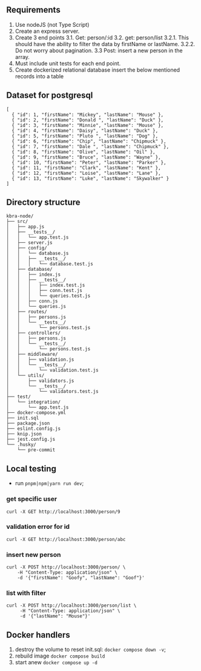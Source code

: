 ## Requirements

1. Use nodeJS (not Type Script)
2. Create an express server.
3. Create 3 end points
    3.1. Get: person/:id
    3.2. get: person/list
      3.2.1. This should have the ability to filter the data by firstName or lastName.
      3.2.2. Do not worry about pagination.
    3.3 Post: insert a new person in the array.
4. Must include unit tests for each end point.
5. Create dockerized relational database insert the below mentioned records into a table

## Dataset for postgresql
```
[
  { "id": 1, "firstName": "Mickey", "lastName": "Mouse" },
  { "id": 2, "firstName": "Donald ", "lastName": "Duck" },
  { "id": 3, "firstName": "Minnie", "lastName": "Mouse" },
  { "id": 4, "firstName": "Daisy", "lastName": "Duck" },
  { "id": 5, "firstName": "Pluto ", "lastName": "Dog" },
  { "id": 6, "firstName": "Chip", "lastName": "Chipmuck" },
  { "id": 7, "firstName": "Dale ", "lastName": "Chipmuck" },
  { "id": 8, "firstName": "Olive", "lastName": "Oil" },
  { "id": 9, "firstName": "Bruce", "lastName": "Wayne" },
  { "id": 10, "firstName": "Peter", "lastName": "Parker" },
  { "id": 11, "firstName": "Clark", "lastName": "Kent" },
  { "id": 12, "firstName": "Loise", "lastName": "Lane" },
  { "id": 13, "firstName": "Luke", "lastName": "Skywalker" }
]
```

## Directory structure
```
kbra-node/
├── src/
│   ├── app.js
│   ├── __tests__/
│   │   └── app.test.js
│   ├── server.js
│   ├── config/
│   │   └── database.js
│   │   ├── __tests__/
│   │   │   └── database.test.js
│   ├── database/
│   │   ├── index.js
│   │   ├── __tests__/
│   │   │   ├── index.test.js
│   │   │   ├── conn.test.js
│   │   │   └── queries.test.js
│   │   ├── conn.js
│   │   └── queries.js
│   ├── routes/
│   │   ├── persons.js
│   │   └── __tests__/
│   │       └── persons.test.js
│   ├── controllers/
│   │   ├── persons.js
│   │   └── __tests__/
│   │       └── persons.test.js
│   ├── middleware/
│   │   ├── validation.js
│   │   └── __tests__/
│   │       └── validation.test.js
│   └── utils/
│       ├── validators.js
│       └── __tests__/
│           └── validators.test.js
├── test/
│   └── integration/
│       └── app.test.js
├── docker-compose.yml
├── init.sql
├── package.json
├── eslint.config.js
├── knip.json
├── jest.config.js
└── .husky/
    └── pre-commit
```


## Local testing
* run `pnpm|npm|yarn run dev`;

### get specific user
`curl -X GET http://localhost:3000/person/9`

### validation error for id
`curl -X GET http://localhost:3000/person/abc`

### insert new person
```
curl -X POST http://localhost:3000/person/ \
    -H "Content-Type: application/json" \
    -d '{"firstName": "Goofy", "lastName": "Goof"}'
```

### list with filter
```
curl -X POST http://localhost:3000/person/list \
     -H "Content-Type: application/json" \
     -d '{"lastName": "Mouse"}'
```


## Docker handlers
1. destroy the volume to reset init.sql: `docker compose down -v`;
2. rebuild image `docker compose build`
3. start anew `docker compose up -d`